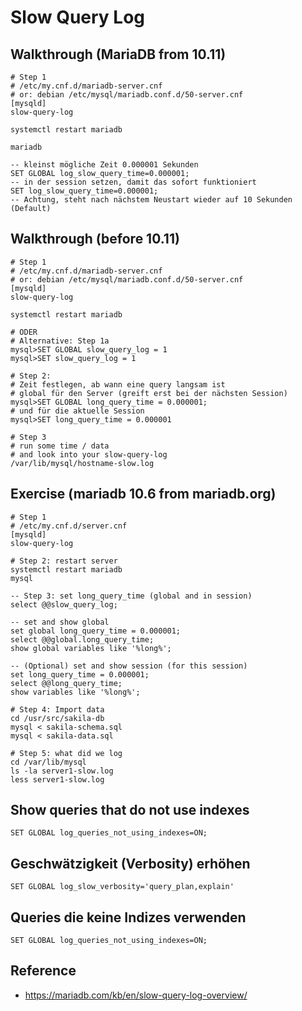 # Slow Query Log 

## Walkthrough (MariaDB from 10.11) 

```
# Step 1
# /etc/my.cnf.d/mariadb-server.cnf 
# or: debian /etc/mysql/mariadb.conf.d/50-server.cnf 
[mysqld]
slow-query-log 
```

```
systemctl restart mariadb
```

```
mariadb 
```

```
-- kleinst mögliche Zeit 0.000001 Sekunden
SET GLOBAL log_slow_query_time=0.000001;
-- in der session setzen, damit das sofort funktioniert
SET log_slow_query_time=0.000001;
-- Achtung, steht nach nächstem Neustart wieder auf 10 Sekunden (Default)
```



## Walkthrough (before 10.11) 

```
# Step 1
# /etc/my.cnf.d/mariadb-server.cnf 
# or: debian /etc/mysql/mariadb.conf.d/50-server.cnf 
[mysqld]
slow-query-log 
```

```
systemctl restart mariadb
```

```
# ODER
# Alternative: Step 1a
mysql>SET GLOBAL slow_query_log = 1 
mysql>SET slow_query_log = 1 
```

```
# Step 2: 
# Zeit festlegen, ab wann eine query langsam ist
# global für den Server (greift erst bei der nächsten Session) 
mysql>SET GLOBAL long_query_time = 0.000001;
# und für die aktuelle Session
mysql>SET long_query_time = 0.000001
```

```
# Step 3
# run some time / data
# and look into your slow-query-log 
/var/lib/mysql/hostname-slow.log 
```

## Exercise (mariadb 10.6 from mariadb.org) 

```
# Step 1
# /etc/my.cnf.d/server.cnf 
[mysqld]
slow-query-log 
```

```
# Step 2: restart server
systemctl restart mariadb
mysql
```

```
-- Step 3: set long_query_time (global and in session)
select @@slow_query_log;

-- set and show global 
set global long_query_time = 0.000001;
select @@global.long_query_time;
show global variables like '%long%';

-- (Optional) set and show session (for this session)
set long_query_time = 0.000001;
select @@long_query_time;
show variables like '%long%';

```

```
# Step 4: Import data
cd /usr/src/sakila-db
mysql < sakila-schema.sql
mysql < sakila-data.sql
```

```
# Step 5: what did we log
cd /var/lib/mysql
ls -la server1-slow.log 
less server1-slow.log 
```

## Show queries that do not use indexes 

```
SET GLOBAL log_queries_not_using_indexes=ON;
```

## Geschwätzigkeit (Verbosity) erhöhen 

```
SET GLOBAL log_slow_verbosity='query_plan,explain'
```

## Queries die keine Indizes verwenden 

```
SET GLOBAL log_queries_not_using_indexes=ON;
```


## Reference 

  * https://mariadb.com/kb/en/slow-query-log-overview/

